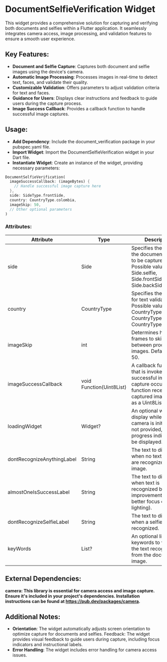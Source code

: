 # DocumentSelfieVerification Widget

This widget provides a comprehensive solution for capturing and verifying both documents and selfies within a Flutter application. It seamlessly integrates camera access, image processing, and validation features to ensure a smooth user experience.

## Key Features:

* **Document and Selfie Capture**: Captures both document and selfie images using the device's camera.
* **Automatic Image Processing**: Processes images in real-time to detect text, faces, and validate their quality.
* **Customizable Validation**: Offers parameters to adjust validation criteria for text and faces.
* **Guidance for Users**: Displays clear instructions and feedback to guide users during the capture process.
* **Image Success Callback**: Provides a callback function to handle successful image captures.

## Usage:

* **Add Dependency**: Include the document_verification package in your pubspec.yaml file.
* **Import Widget**: Import the DocumentSelfieVerification widget in your Dart file.
* **Instantiate Widget**: Create an instance of the widget, providing necessary parameters:



<?code-excerpt "main.dart (DocumentSelfieVerification)"?>
``` dart
DocumentSelfieVerification(
  imageSuccessCallback: (imageBytes) {
    // Handle successful image capture here
  },
  side: SideType.frontSide,
  country: CountryType.colombia,
  imageSkip: 50,
  // Other optional parameters
)
```

### Attributes:

| Attribute                  | Type                     | Description                                                                                                                               |
|----------------------------|--------------------------|-------------------------------------------------------------------------------------------------------------------------------------------|
| side                       | Side                     | Specifies the side of the document or selfie to be captured. Possible values:<br>Side.selfie,<br>Side.frontSide,<br>Side.backSide.        |
| country                    | CountryType              | Specifies the country for text validation. Possible values: <br>CountryType.colombia,<br>CountryType.peru,<br>CountryType.chile.          |
| imageSkip                  | int                      | Determines how many frames to skip between processing images. Default value: 50.                                                          |
| imageSuccessCallback       | void Function(Uint8List) | A callback function that is invoked when a successful image capture occurs. The function receives the captured image data as a Uint8List. |
| loadingWidget              | Widget?                  | An optional widget to display while the camera is initializing. If not provided, a default progress indicator will be displayed.          |
| dontRecognizeAnythingLabel | String                   | The text to display when no text or faces are recognized in the image.                                                                    |
| almostOneIsSuccessLabel    | String                   | The text to display when text is recognized but needs improvement (e.g., better focus or lighting).                                       |
| dontRecognizeSelfieLabel   | String                   | The text to display when a selfie is not recognized.                                                                                      |
| keyWords                   | List<String>?            | An optional list of keywords to validate in the text recognized from the document image. 

## External Dependencies:

**camera: This library is essential for camera access and image capture. Ensure it's included in your project's dependencies. Installation instructions can be found at https://pub.dev/packages/camera.**

## Additional Notes:

* **Orientation**: The widget automatically adjusts screen orientation to optimize capture for documents and selfies.
Feedback: The widget provides visual feedback to guide users during capture, including focus indicators and instructional labels.
* **Error Handling**: The widget includes error handling for camera access issues.
